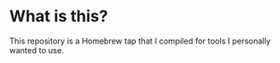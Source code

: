 # What is this?
This repository is a Homebrew tap that I compiled for tools I personally wanted to use.
